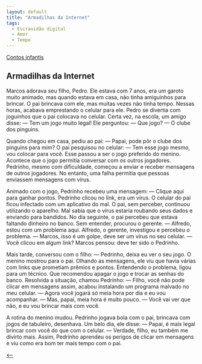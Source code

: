 ```yaml
---
layout: default
title: "Armadilhas da Internet"
tags:
  - Escravidão digital
  - Amor
  - Tempo
--- 
```




[Contos infantis](./)

## Armadilhas da Internet

Marcos adorava seu filho, Pedro. Ele estava com 7 anos, era um garoto muito animado, mas quando estava em casa, não tinha amiguinhos para brincar. O pai brincava com ele, mas muitas vezes não tinha tempo. Nessas horas, acabava emprestando o celular para ele. Pedro se divertia com joguinhos que o pai colocava no celular. Certa vez, na escola, um amigo disse: — Tem um jogo muito legal! Ele perguntou: — Que jogo? — O clube dos pinguins.

Quando chegou em casa, pediu ao pai: — Papai, pode pôr o clube dos pinguins para mim? O pai pesquisou no celular: — Tem esse jogo mesmo, vou colocar para você. Esse passou a ser o jogo preferido do menino. Acontece que o jogo permitia conversar com os outros jogadores. Pedrinho, mesmo com dificuldade, começou a enviar e receber mensagens de outros jogadores. No entanto, uma falha permitia que pessoas enviassem mensagens com vírus.

Animado com o jogo, Pedrinho recebeu uma mensagem: — Clique aqui para ganhar pontos. Pedrinho clicou no link, era um vírus. O celular do pai ficou infectado com um aplicativo do mal. O pai, sem perceber, continuou utilizando o aparelho. Mal sabia que o vírus estaria roubando seus dados e enviando para bandidos. No dia seguinte, o pai percebeu que estava faltando dinheiro no banco. Sem entender, procurou o gerente. — Alfredo, estou com um problema aqui. Alfredo, o gerente, investigou e percebeu o problema. — Marcos, isso é um golpe, deve ser um vírus no seu celular. — Você clicou em algum link? Marcos pensou: deve ter sido o Pedrinho.

Mais tarde, conversou com o filho: — Pedrinho, deixa eu ver o seu jogo. O menino mostrou para o pai. Olhando as mensagens, ele viu que havia várias com links que prometiam prêmios e pontos. Entendendo o problema, ligou para um técnico. Que recomendou apagar o jogo e trocar as senhas do banco. Resolvida a situação, chamou Pedrinho: — Filho, você não pode clicar em mensagens assim, acabou instalando um programa malvado no meu celular. — Agora você jogará só meia hora por dia e eu vou acompanhar. — Mas, papai, meia hora é muito pouco. — Você vai ver que não, e eu vou brincar mais com você.

A rotina do menino mudou. Pedrinho jogava bola com o pai, brincava com jogos de tabuleiro, desenhava. Um belo dia, ele disse: — Papai, é mais legal brincar com você do que com o celular. — Verdade, filho, eu também me divirto mais. Assim, Pedrinho aprendeu os perigos de clicar em mensagens e viu como era bom ter mais tempo com o pai.

[<--](./)